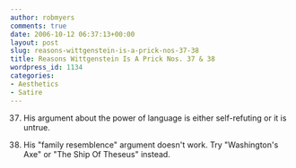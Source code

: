 ```yaml
---
author: robmyers
comments: true
date: 2006-10-12 06:37:13+00:00
layout: post
slug: reasons-wittgenstein-is-a-prick-nos-37-38
title: Reasons Wittgenstein Is A Prick Nos. 37 & 38
wordpress_id: 1134
categories:
- Aesthetics
- Satire
---
```


37. His argument about the power of language is either self-refuting or it is untrue.  
  
38. His "family resemblence" argument doesn't work. Try "Washington's Axe" or "The Ship Of Theseus" instead.  


